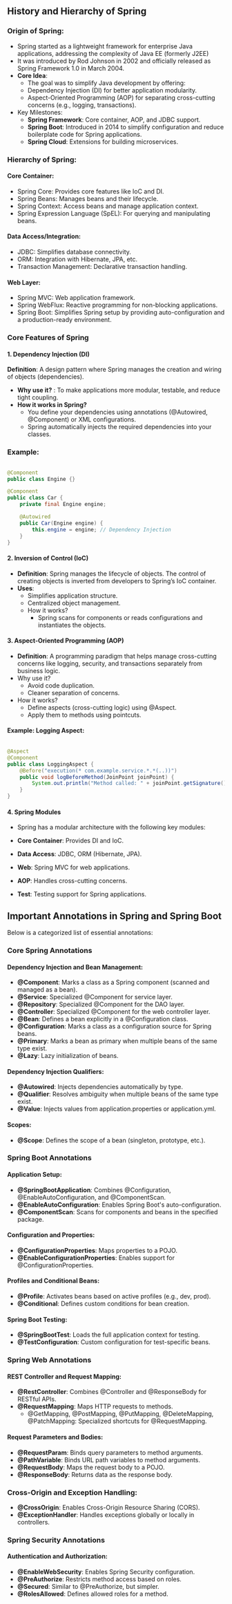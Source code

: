 ## History and Hierarchy of Spring
### Origin of Spring:
- Spring started as a lightweight framework for enterprise Java applications, addressing the complexity of Java EE (formerly J2EE)
- It was introduced by Rod Johnson in 2002 and officially released as Spring Framework 1.0 in March 2004.
- **Core Idea**:
  - The goal was to simplify Java development by offering:
  - Dependency Injection (DI) for better application modularity.
  - Aspect-Oriented Programming (AOP) for separating cross-cutting concerns (e.g., logging, transactions).
- Key Milestones:
  - **Spring Framework**: Core container, AOP, and JDBC support.
  - **Spring Boot**: Introduced in 2014 to simplify configuration and reduce boilerplate code for Spring applications.
  - **Spring Cloud**: Extensions for building microservices.
### Hierarchy of Spring:
#### Core Container:
- Spring Core: Provides core features like IoC and DI.
- Spring Beans: Manages beans and their lifecycle.
- Spring Context: Access beans and manage application context.
- Spring Expression Language (SpEL): For querying and manipulating beans.
#### Data Access/Integration:
- JDBC: Simplifies database connectivity.
- ORM: Integration with Hibernate, JPA, etc.
- Transaction Management: Declarative transaction handling.
#### Web Layer:
- Spring MVC: Web application framework.
- Spring WebFlux: Reactive programming for non-blocking applications.
- Spring Boot: Simplifies Spring setup by providing auto-configuration and a production-ready environment.

### Core Features of Spring
#### 1. Dependency Injection (DI)
**Definition**: A design pattern where Spring manages the creation and wiring of objects (dependencies).
 - **Why use it?** : To make applications more modular, testable, and reduce tight coupling.
 - **How it works in Spring?**
   - You define your dependencies using annotations (@Autowired, @Component) or XML configurations.
   - Spring automatically injects the required dependencies into your classes.
### Example:
```java

@Component
public class Engine {}

@Component
public class Car {
    private final Engine engine;

    @Autowired
    public Car(Engine engine) {
        this.engine = engine; // Dependency Injection
    }
}
```

#### 2. Inversion of Control (IoC)
- **Definition**: Spring manages the lifecycle of objects. The control of creating objects is inverted from developers to Spring’s IoC container.
- **Uses**:
    - Simplifies application structure.
    - Centralized object management.
    - How it works?
      - Spring scans for components or reads configurations and instantiates the objects.
#### 3. Aspect-Oriented Programming (AOP)
- **Definition**: A programming paradigm that helps manage cross-cutting concerns like logging, security, and transactions separately from business logic.
- Why use it?
  - Avoid code duplication.
  - Cleaner separation of concerns.
- How it works?
  - Define aspects (cross-cutting logic) using @Aspect.
  - Apply them to methods using pointcuts.
    
#### Example: Logging Aspect:
```java

@Aspect
@Component
public class LoggingAspect {
    @Before("execution(* com.example.service.*.*(..))")
    public void logBeforeMethod(JoinPoint joinPoint) {
        System.out.println("Method called: " + joinPoint.getSignature().getName());
    }
}
```

#### 4. Spring Modules
- Spring has a modular architecture with the following key modules:

- **Core Container**: Provides DI and IoC.
- **Data Access**: JDBC, ORM (Hibernate, JPA).
- **Web**: Spring MVC for web applications.
- **AOP**: Handles cross-cutting concerns.
- **Test**: Testing support for Spring applications.


## Important Annotations in Spring and Spring Boot
Below is a categorized list of essential annotations:

### Core Spring Annotations
#### Dependency Injection and Bean Management:

- **@Component**: Marks a class as a Spring component (scanned and managed as a bean).
- **@Service**: Specialized @Component for service layer.
- **@Repository**: Specialized @Component for the DAO layer.
- **@Controller**: Specialized @Component for the web controller layer.
- **@Bean**: Defines a bean explicitly in a @Configuration class.
- **@Configuration**: Marks a class as a configuration source for Spring beans.
- **@Primary**: Marks a bean as primary when multiple beans of the same type exist.
- **@Lazy**: Lazy initialization of beans.
  
#### Dependency Injection Qualifiers:
- **@Autowired**: Injects dependencies automatically by type.
- **@Qualifier**: Resolves ambiguity when multiple beans of the same type exist.
- **@Value**: Injects values from application.properties or application.yml.
#### Scopes:

- **@Scope**: Defines the scope of a bean (singleton, prototype, etc.).
  
### Spring Boot Annotations
#### Application Setup:

- **@SpringBootApplication**: Combines @Configuration, @EnableAutoConfiguration, and @ComponentScan.
- **@EnableAutoConfiguration**: Enables Spring Boot's auto-configuration.
- **@ComponentScan**: Scans for components and beans in the specified package.
  
#### Configuration and Properties:
- **@ConfigurationProperties**: Maps properties to a POJO.
- **@EnableConfigurationProperties**: Enables support for @ConfigurationProperties.
  
#### Profiles and Conditional Beans:

- **@Profile**: Activates beans based on active profiles (e.g., dev, prod).
- **@Conditional**: Defines custom conditions for bean creation.
  
#### Spring Boot Testing:

- **@SpringBootTest**: Loads the full application context for testing.
- **@TestConfiguration**: Custom configuration for test-specific beans.
  
### Spring Web Annotations
#### REST Controller and Request Mapping:

- **@RestController**: Combines @Controller and @ResponseBody for RESTful APIs.
- **@RequestMapping**: Maps HTTP requests to methods.
    - @GetMapping, @PostMapping, @PutMapping, @DeleteMapping, @PatchMapping: Specialized shortcuts for @RequestMapping.
      
#### Request Parameters and Bodies:
- **@RequestParam**: Binds query parameters to method arguments.
- **@PathVariable**: Binds URL path variables to method arguments.
- **@RequestBody**: Maps the request body to a POJO.
- **@ResponseBody**: Returns data as the response body.

### Cross-Origin and Exception Handling:
- **@CrossOrigin**: Enables Cross-Origin Resource Sharing (CORS).
- **@ExceptionHandler**: Handles exceptions globally or locally in controllers.

### Spring Security Annotations
#### Authentication and Authorization:
- **@EnableWebSecurity**: Enables Spring Security configuration.
- **@PreAuthorize**: Restricts method access based on roles.
- **@Secured**: Similar to @PreAuthorize, but simpler.
- **@RolesAllowed**: Defines allowed roles for a method.


